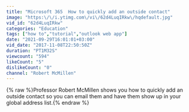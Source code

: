 ```yaml
---
title: "Microsoft 365  How to quickly add an outside contact"
image: "https:\/\/i.ytimg.com\/vi\/62d4LuqIRkw\/hqdefault.jpg"
vid_id: "62d4LuqIRkw"
categories: "Education"
tags: ["how to","tutorial","outlook web app"]
date: "2021-09-29T16:01:01+03:00"
vid_date: "2017-11-08T22:50:50Z"
duration: "PT1M32S"
viewcount: "594"
likeCount: "5"
dislikeCount: "0"
channel: "Robert McMillen"
---
```

{% raw %}Professor Robert McMillen shows you how to quickly add an outside contact so you can email them and have them show up in your global address list.{% endraw %}
